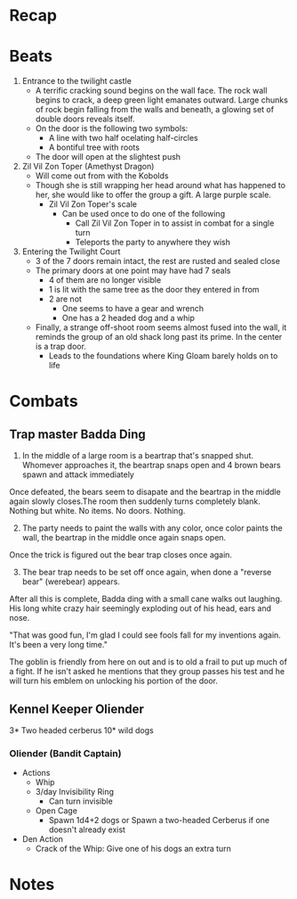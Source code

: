 # Recap

# Beats
1. Entrance to the twilight castle
    - A terrific cracking sound begins on the wall face. The rock wall begins to crack, a deep green light emanates outward. Large chunks of rock begin falling from the walls and beneath, a glowing set of double doors reveals itself.
    - On the door is the following two symbols:
        - A line with two half ocelating half-circles
        - A bontiful tree with roots
    - The door will open at the slightest push
2. Zil Vil Zon Toper (Amethyst Dragon)
    - Will come out from with the Kobolds
    - Though she is still wrapping her head around what has happened to her, she would like to offer the group a gift. A large purple scale. 
        - Zil Vil Zon Toper's scale
            - Can be used once to do one of the following
                - Call Zil Vil Zon Toper in to assist in combat for a single turn
                - Teleports the party to anywhere they wish
3. Entering the Twilight Court
    - 3 of the 7 doors remain intact, the rest are rusted and sealed close
    - The primary doors at one point may have had 7 seals
        - 4 of them are no longer visible
        - 1 is lit with the same tree as the door they entered in from
        - 2 are not
            - One seems to have a gear and wrench
            - One has a 2 headed dog and a whip
    - Finally, a strange off-shoot room seems almost fused into the wall, it reminds the group of an old shack long past its prime. In the center is a trap door.
        - Leads to the foundations where King Gloam barely holds on to life

# Combats
## Trap master Badda Ding
1. In the middle of a large room is a beartrap that's snapped shut. Whomever approaches it, the beartrap snaps open and 4 brown bears spawn and attack immediately

Once defeated, the bears seem to disapate and the beartrap in the middle again slowly closes.The room then suddenly turns completely blank. Nothing but white. No items. No doors. Nothing. 

2. The party needs to paint the walls with any color, once color paints the wall, the beartrap in the middle once again snaps open. 

Once the trick is figured out the bear trap closes once again. 

3. The bear trap needs to be set off once again, when done a "reverse bear" (werebear) appears.

After all this is complete, Badda ding with a small cane walks out laughing. His long white crazy hair seemingly exploding out of his head, ears and nose.

"That was good fun, I'm glad I could see fools fall for my inventions again. It's been a very long time." 

The goblin is friendly from here on out and is to old a frail to put up much of a fight. If he isn't asked he mentions that they group passes his test and he will turn his emblem on unlocking his portion of the door.

## Kennel Keeper Oliender
3* Two headed cerberus
10* wild dogs

### Oliender (Bandit Captain)
- Actions
    - Whip
    - 3/day Invisibility Ring
        - Can turn invisible
    - Open Cage
        - Spawn 1d4+2 dogs or Spawn a two-headed Cerberus if one doesn't already exist
- Den Action
    - Crack of the Whip: Give one of his dogs an extra turn

# Notes
